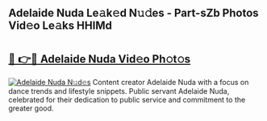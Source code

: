 ## Adelaide Nuda Le𝚊k𝚎d N𝚞𝚍es - Part-sZb Photos Vid𝚎o Le𝚊ks HHlMd

# <h2><a href="http://fbg4q1.evod.top/?m=Adelaide+Nuda">🔗 👉🔴 Adelaide Nuda Vid𝚎o Ph𝚘t𝚘s</a></h2>

[![Adelaide Nuda N𝚞d𝚎s](https://i.imgur.com/8V9OHl7.gif)](http://fbg4q1.evod.top/?m=Adelaide+Nuda)
Content creator Adelaide Nuda with a focus on dance trends and lifestyle snippets. Public servant Adelaide Nuda, celebrated for their dedication to public service and commitment to the greater good. 
